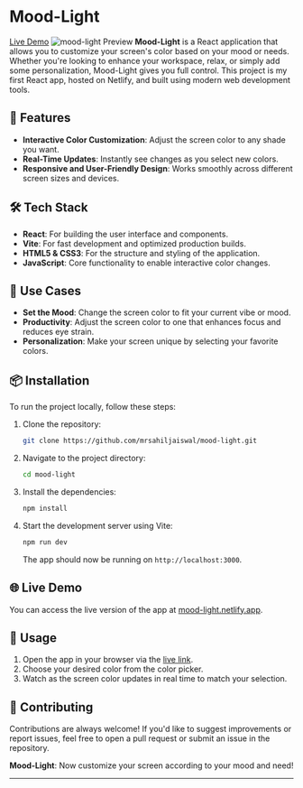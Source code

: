 # Mood-Light

[Live Demo](https://mood-light.netlify.app)
![mood-light Preview](https://res.cloudinary.com/de5pdwmbc/image/upload/v1727280112/yljqlweqfkuj1opgzhst.png)
**Mood-Light** is a React application that allows you to customize your screen's color based on your mood or needs. Whether you're looking to enhance your workspace, relax, or simply add some personalization, Mood-Light gives you full control. This project is my first React app, hosted on Netlify, and built using modern web development tools.

## 🚀 Features

- **Interactive Color Customization**: Adjust the screen color to any shade you want.
- **Real-Time Updates**: Instantly see changes as you select new colors.
- **Responsive and User-Friendly Design**: Works smoothly across different screen sizes and devices.

## 🛠️ Tech Stack

- **React**: For building the user interface and components.
- **Vite**: For fast development and optimized production builds.
- **HTML5 & CSS3**: For the structure and styling of the application.
- **JavaScript**: Core functionality to enable interactive color changes.

## 🎯 Use Cases

- **Set the Mood**: Change the screen color to fit your current vibe or mood.
- **Productivity**: Adjust the screen color to one that enhances focus and reduces eye strain.
- **Personalization**: Make your screen unique by selecting your favorite colors.

## 📦 Installation

To run the project locally, follow these steps:

1. Clone the repository:
    ```bash
    git clone https://github.com/mrsahiljaiswal/mood-light.git
    ```
2. Navigate to the project directory:
    ```bash
    cd mood-light
    ```
3. Install the dependencies:
    ```bash
    npm install
    ```
4. Start the development server using Vite:
    ```bash
    npm run dev
    ```
   The app should now be running on `http://localhost:3000`.

## 🌐 Live Demo

You can access the live version of the app at [mood-light.netlify.app](https://mood-light.netlify.app).

## 📄 Usage

1. Open the app in your browser via the [live link](https://mood-light.netlify.app).
2. Choose your desired color from the color picker.
3. Watch as the screen color updates in real time to match your selection.

## 🤝 Contributing

Contributions are always welcome! If you'd like to suggest improvements or report issues, feel free to open a pull request or submit an issue in the repository.


**Mood-Light**: Now customize your screen according to your mood and need!

---
